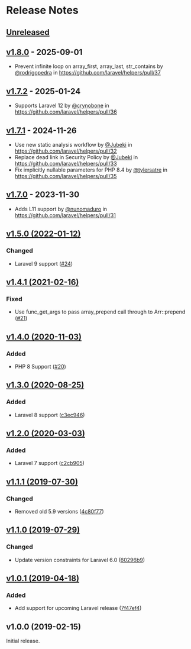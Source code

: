 # Release Notes

## [Unreleased](https://github.com/laravel/helpers/compare/v1.8.0...master)

## [v1.8.0](https://github.com/laravel/helpers/compare/v1.7.2...v1.8.0) - 2025-09-01

* Prevent infinite loop on array_first, array_last, str_contains by [@rodrigopedra](https://github.com/rodrigopedra) in https://github.com/laravel/helpers/pull/37

## [v1.7.2](https://github.com/laravel/helpers/compare/v1.7.1...v1.7.2) - 2025-01-24

* Supports Laravel 12 by [@crynobone](https://github.com/crynobone) in https://github.com/laravel/helpers/pull/36

## [v1.7.1](https://github.com/laravel/helpers/compare/v1.7.0...v1.7.1) - 2024-11-26

* Use new static analysis workflow by [@Jubeki](https://github.com/Jubeki) in https://github.com/laravel/helpers/pull/32
* Replace dead link in Security Policy by [@Jubeki](https://github.com/Jubeki) in https://github.com/laravel/helpers/pull/33
* Fix implicitly nullable parameters for PHP 8.4 by [@tylersatre](https://github.com/tylersatre) in https://github.com/laravel/helpers/pull/35

## [v1.7.0](https://github.com/laravel/helpers/compare/v1.5.0...v1.7.0) - 2023-11-30

* Adds L11 support by [@nunomaduro](https://github.com/nunomaduro) in https://github.com/laravel/helpers/pull/31

## [v1.5.0 (2022-01-12)](https://github.com/laravel/helpers/compare/v1.4.1...v1.5.0)

### Changed

- Laravel 9 support ([#24](https://github.com/laravel/helpers/pull/24))

## [v1.4.1 (2021-02-16)](https://github.com/laravel/helpers/compare/v1.4.0...v1.4.1)

### Fixed

- Use func_get_args to pass array_prepend call through to Arr::prepend ([#21](https://github.com/laravel/helpers/pull/21))

## [v1.4.0 (2020-11-03)](https://github.com/laravel/helpers/compare/v1.3.0...v1.4.0)

### Added

- PHP 8 Support ([#20](https://github.com/laravel/helpers/pull/20))

## [v1.3.0 (2020-08-25)](https://github.com/laravel/helpers/compare/v1.2.0...v1.3.0)

### Added

- Laravel 8 support ([c3ec946](https://github.com/laravel/helpers/commit/c3ec9462c5ae033d81b95a35873b8d3a5970104e))

## [v1.2.0 (2020-03-03)](https://github.com/laravel/helpers/compare/v1.1.1...v1.2.0)

### Added

- Laravel 7 support ([c2cb905](https://github.com/laravel/helpers/commit/c2cb90540059def7d460ecf81f888339b62c574c))

## [v1.1.1 (2019-07-30)](https://github.com/laravel/helpers/compare/v1.1.0...v1.1.1)

### Changed

- Removed old 5.9 versions ([4c80f77](4c80f77392841110b9a6703ecfbae63710aa0081))

## [v1.1.0 (2019-07-29)](https://github.com/laravel/helpers/compare/v1.0.1...v1.1.0)

### Changed

- Update version constraints for Laravel 6.0 ([60296b9](https://github.com/laravel/helpers/commit/60296b92778c6d44c4f5c4007eca2c8a2e0f5281))

## [v1.0.1 (2019-04-18)](https://github.com/laravel/helpers/compare/v1.0.0...v1.0.1)

### Added

- Add support for upcoming Laravel release ([7f47ef4](https://github.com/laravel/helpers/commit/7f47ef43aaa76335d74e604fd2fc57a0e6f5a59f))

## v1.0.0 (2019-02-15)

Initial release.

